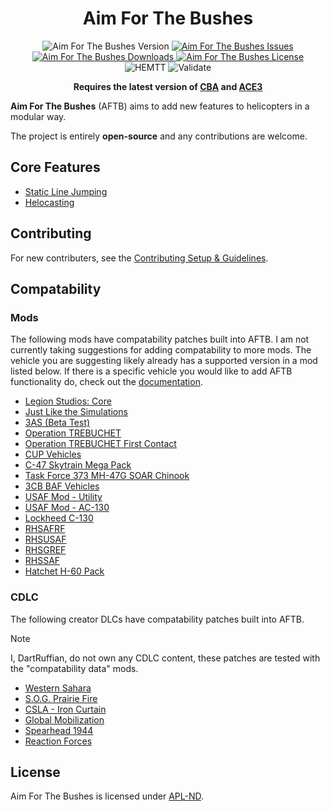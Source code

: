 <!-- If you want to make changes to this README, you need to also modify the README.md in the docs folder as well -->

<h1 align="center">Aim For The Bushes</h1>
<p align="center">
    <img src="https://img.shields.io/badge/Version-0.0.0-blue?style=flat-square" alt="Aim For The Bushes Version">
    <a href="https://github.com/DartsArmaMods/AimForTheBushes/issues">
        <img src="https://img.shields.io/github/issues-raw/DartsArmaMods/AimForTheBushes.svg?style=flat-square&label=Issues" alt="Aim For The Bushes Issues">
    </a>
    <a href="https://steamcommunity.com/sharedfiles/filedetails/?id=3317533489">
        <img src="https://img.shields.io/steam/downloads/3317533489.svg?style=flat-square&label=Downloads" alt="Aim For The Bushes Downloads">
    </a>
    <a href="https://github.com/DartsArmaMods/AimForTheBushes/blob/master/LICENSE">
        <img src="https://img.shields.io/badge/License-APL ND-red?style=flat-square" alt="Aim For The Bushes License">
    </a>
    <br>
    <img src="https://img.shields.io/github/actions/workflow/status/DartsArmaMods/AimForTheBushes/hemtt.yml?style=flat-square&label=HEMTT" alt="HEMTT">
    <img src="https://img.shields.io/github/actions/workflow/status/DartsArmaMods/AimForTheBushes/arma.yml?style=flat-square&label=Validate" alt="Validate">
</p>

<p align="center">
    <b>Requires the latest version of <a href="https://github.com/CBATeam/CBA_A3/releases/latest">CBA</a> and <a href="https://github.com/acemod/ACE3/releases/latest">ACE3</a></b>
</p>

**Aim For The Bushes** (AFTB) aims to add new features to helicopters in a modular way.

The project is entirely **open-source** and any contributions are welcome.

## Core Features
- [Static Line Jumping](https://darts-arma-mods.gitbook.io/aim-for-the-bushes/features/static-line)
- [Helocasting](https://darts-arma-mods.gitbook.io/aim-for-the-bushes/features/helocast)

## Contributing
For new contributers, see the [Contributing Setup & Guidelines](https://github.com/DartsArmaMods/AimForTheBushes/blob/main/.github/CONTRIBUTING.md).

## Compatability
### Mods
The following mods have compatability patches built into AFTB.
I am not currently taking suggestions for adding compatability to more mods. The vehicle you are suggesting likely already has a supported version in a mod listed below. If there is a specific vehicle you would like to add AFTB functionality do, check out the [documentation](https://github.com/DartsArmaMods/AimForTheBushes/blob/main/docs/frameworks).

- [Legion Studios: Core](https://steamcommunity.com/sharedfiles/filedetails/?id=2162749089)
- [Just Like the Simulations](https://steamcommunity.com/sharedfiles/filedetails/?id=1940589429)
- [3AS (Beta Test)](https://steamcommunity.com/sharedfiles/filedetails/?id=2058554822)
- [Operation TREBUCHET](https://steamcommunity.com/workshop/filedetails/?id=769440155)
- [Operation TREBUCHET First Contact](https://steamcommunity.com/sharedfiles/filedetails/?id=1572627279)
- [CUP Vehicles](https://steamcommunity.com/sharedfiles/filedetails/?id=541888371)
- [C-47 Skytrain Mega Pack](https://steamcommunity.com/sharedfiles/filedetails/?id=2894199585)
- [Task Force 373 MH-47G SOAR Chinook](https://steamcommunity.com/sharedfiles/filedetails/?id=2993751324)
- [3CB BAF Vehicles](https://steamcommunity.com/sharedfiles/filedetails/?id=893349825)
- [USAF Mod - Utility](https://steamcommunity.com/sharedfiles/filedetails/?id=2397376046)
- [USAF Mod - AC-130](https://steamcommunity.com/sharedfiles/filedetails/?id=2226368165)
- [Lockheed C-130](https://steamcommunity.com/sharedfiles/filedetails/?id=375880426)
- [RHSAFRF](https://steamcommunity.com/sharedfiles/filedetails/?id=843425103)
- [RHSUSAF](https://steamcommunity.com/sharedfiles/filedetails/?id=843577117)
- [RHSGREF](https://steamcommunity.com/sharedfiles/filedetails/?id=843593391)
- [RHSSAF](https://steamcommunity.com/sharedfiles/filedetails/?id=843632231)
- [Hatchet H-60 Pack](https://steamcommunity.com/sharedfiles/filedetails/?id=1745501605)

### CDLC
The following creator DLCs have compatability patches built into AFTB.
> [!NOTE]
> I, DartRuffian, do not own any CDLC content, these patches are tested with the "compatability data" mods.

- [Western Sahara](https://store.steampowered.com/app/1681170/Arma_3_Creator_DLC_Western_Sahara)
- [S.O.G. Prairie Fire](https://store.steampowered.com/app/1227700/Arma_3_Creator_DLC_SOG_Prairie_Fire)
- [CSLA - Iron Curtain](https://store.steampowered.com/app/1294440/Arma_3_Creator_DLC_CSLA_Iron_Curtain)
- [Global Mobilization](https://store.steampowered.com/app/1042220/Arma_3_Creator_DLC_Global_Mobilization__Cold_War_Germany)
- [Spearhead 1944](https://store.steampowered.com/app/1175380/Arma_3_Creator_DLC_Spearhead_1944)
- [Reaction Forces](https://store.steampowered.com/app/2647760/Arma_3_Creator_DLC_Reaction_Forces)

## License
Aim For The Bushes is licensed under [APL-ND](https://github.com/DartsArmaMods/AimForTheBushes/blob/main/LICENSE.md).